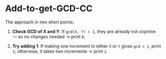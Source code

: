 ﻿# Add-to-get-GCD-CC

The approach in two short points:

1. **Check GCD of X and Y**: If `gcd(X, Y) > 1`, they are already not coprime — so no changes needed → print `0`.

2. **Try adding 1**: If making one increment to either `X` or `Y` gives `gcd > 1`, print `1`; otherwise, it takes two increments → print `2`.


